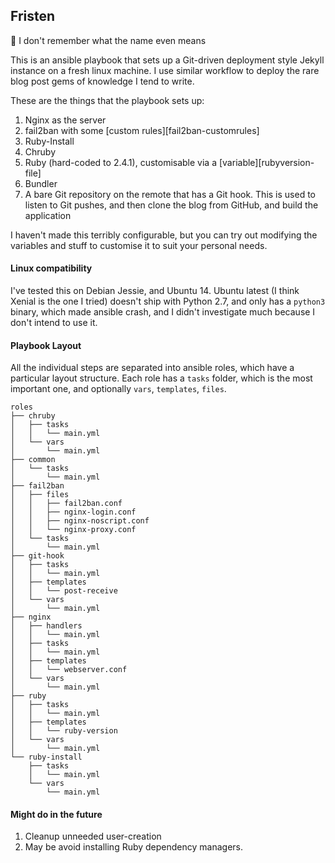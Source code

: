 Fristen
-------


👾 I don't remember what the name even means


This is an ansible playbook that sets up a Git-driven deployment style
Jekyll instance on a fresh linux machine. I use similar workflow to
deploy the rare blog post gems of knowledge I tend to write.

These are the things that the playbook sets up:

1. Nginx as the server
1. fail2ban with some [custom rules][fail2ban-customrules]
1. Ruby-Install
1. Chruby
1. Ruby (hard-coded to 2.4.1), customisable via a
   [variable][rubyversion-file]
1. Bundler
1. A bare Git repository on the remote that has a Git hook. This is used
   to listen to Git pushes, and then clone the blog from GitHub, and
   build the application


I haven't made this terribly configurable, but you can try out modifying
the variables and stuff to customise it to suit your personal needs.

#### Linux compatibility

I've tested this on Debian Jessie, and Ubuntu 14. Ubuntu latest (I think
Xenial is the one I tried) doesn't ship with Python 2.7, and only has a
`python3` binary, which made ansible crash, and I didn't investigate
much because I don't intend to use it.

#### Playbook Layout

All the individual steps are separated into ansible roles, which have a
particular layout structure. Each role has a `tasks` folder, which is
the most important one, and optionally `vars`, `templates`, `files`.


```
roles
├── chruby
│   ├── tasks
│   │   └── main.yml
│   └── vars
│       └── main.yml
├── common
│   └── tasks
│       └── main.yml
├── fail2ban
│   ├── files
│   │   ├── fail2ban.conf
│   │   ├── nginx-login.conf
│   │   ├── nginx-noscript.conf
│   │   └── nginx-proxy.conf
│   └── tasks
│       └── main.yml
├── git-hook
│   ├── tasks
│   │   └── main.yml
│   ├── templates
│   │   └── post-receive
│   └── vars
│       └── main.yml
├── nginx
│   ├── handlers
│   │   └── main.yml
│   ├── tasks
│   │   └── main.yml
│   ├── templates
│   │   └── webserver.conf
│   └── vars
│       └── main.yml
├── ruby
│   ├── tasks
│   │   └── main.yml
│   ├── templates
│   │   └── ruby-version
│   └── vars
│       └── main.yml
└── ruby-install
    ├── tasks
    │   └── main.yml
    └── vars
        └── main.yml
```




#### Might do in the future

1. Cleanup unneeded user-creation
2. May be avoid installing Ruby dependency managers.
